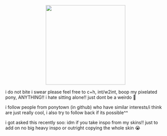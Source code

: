 <p align="center">
  <img width="250" src="https://github.com/user-attachments/assets/93df202c-9232-4f94-a82b-26012242fed6">

i do not bite i swear please feel free to c+h, int/w2int, boop my pixelated pony, ANYTHING!! i hate sitting alone!! just dont be a weirdo 🥲

i follow people from ponytown (in github) who have similar interests/i think are just really cool, i also try to follow back if its possible^^

i got asked this recently soo: idm if you take inspo from my skins!! just to add on no big heavy inspo or outright copying the whole skin 😭
